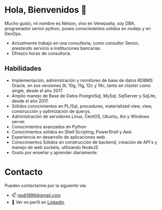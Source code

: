 # Hola, Bienvenidos :wave: 

Mucho gusto, mi nombre es Nelson, vivo en Venezuela, soy DBA, programador senior python, poseo conocimientos solidos en nodejs y en DevOps.

* Actualmente trabajo en una consultoria, como consultor Senior, prestando servicio a instituciones bancarias.
* Ofrezco horas de consultoria.

## Habilidades

* Implementación, administración y monitoreo de base de datos RDBMS Oracle, en sus versiones 9i, 10g, 11g, 12c y 19c, tanto en clúster como single, desde el año 2017.
* Amplio manejo de Base de Datos PostgreSql, MySql, SqlServer y SqLite, desde el año 2017.
* Sólidos conocimientos en PL/Sql, procedures, materialized view, view, construcción y optimización de querys. 
* Administración de servidores Linux, CentOS, Ubuntu, Aix y Windows server.
* Conocimientos avanzados en Python
* Conocimientos sólidos en Shell Scripting, PowerShell y Awk.
* Experiencia en desarrollo de aplicaciones web.
* Conocimientos Sólidos en construcción de backend, creación de API's y manejo de web sockets, utilizando NodeJS
* Gusto por enseñar y aprender diariamente.

# Contacto
 
Pueden contactarme por la siguiente vía:
- :mailbox: nedj1996@gmail.com
- :link: Ver mi perfil en [LinkedIn](https://www.linkedin.com/in/nelson-diaz-287051169)
